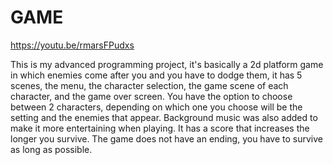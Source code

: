 # GAME

https://youtu.be/rmarsFPudxs

This is my advanced programming project, it's basically a 2d platform game in which enemies come after you and you have to dodge them, it has 5 scenes, the menu, the character selection, the game scene of each character, and the game over screen.
You have the option to choose between 2 characters, depending on which one you choose will be the setting and the enemies that appear.
Background music was also added to make it more entertaining when playing.
It has a score that increases the longer you survive.
The game does not have an ending, you have to survive as long as possible.

